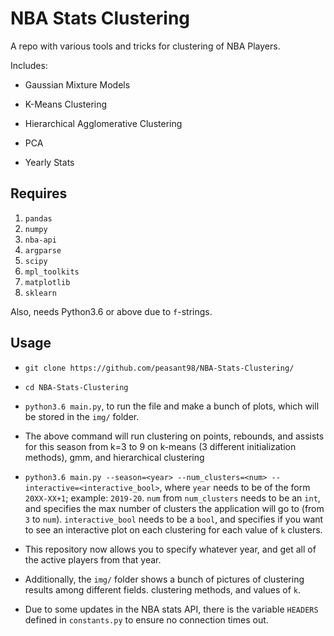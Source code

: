 # NBA Stats Clustering

A repo with various tools and tricks for clustering of NBA Players. 

Includes:

- Gaussian Mixture Models

- K-Means Clustering

- Hierarchical Agglomerative Clustering

- PCA

- Yearly Stats

## Requires

1. `pandas`
2. `numpy`
3. `nba-api`
4. `argparse`
5. `scipy`
6. `mpl_toolkits`
7. `matplotlib`
8. `sklearn`


Also, needs Python3.6 or above due to `f`-strings.

## Usage

- `git clone https://github.com/peasant98/NBA-Stats-Clustering/`

- `cd NBA-Stats-Clustering`
- `python3.6 main.py`, to run the file and make a bunch of plots, which will be stored in the `img/` folder.

- The above command will run clustering on points, rebounds, and assists for this season from k=3 to 9 on
k-means (3 different initialization methods), gmm, and hierarchical clustering

- `python3.6 main.py --season=<year> --num_clusters=<num> --interactive=<interactive_bool>`, where `year` needs to be of the form `20XX-XX+1`; example: `2019-20`. `num`  from `num_clusters` needs to be an `int`, and specifies the max number of clusters the application will go to (from `3` to `num`). `interactive_bool` needs to be a `bool`, and specifies if you want to see an interactive plot on each clustering for each value of `k` clusters.

- This repository now allows you to specify whatever year, and get all of the active players from that year.

- Additionally, the `img/` folder shows a bunch of pictures of clustering results among different fields. clustering methods, and values of `k`.

- Due to some updates in the NBA stats API, there is the variable `HEADERS` defined in `constants.py` to ensure no connection times out.